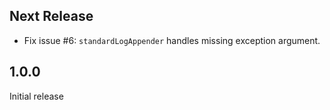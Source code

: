 Next Release
------------

* Fix issue #6: `standardLogAppender` handles missing exception argument.

1.0.0
------

Initial release
